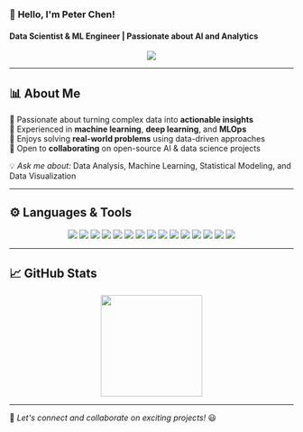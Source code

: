 ### 🎯 **Hello, I'm Peter Chen!**  
#### Data Scientist & ML Engineer | Passionate about AI and Analytics  

<div align="center">
  <img src="https://readme-typing-svg.herokuapp.com?lines=Data+Scientist+%7C+ML+Engineer;Passionate+about+AI+%26+Analytics;Always+learning+and+exploring!&center=true&width=500&height=45&color=2596be">
</div>

---

## 📊 **About Me**  

🔹 Passionate about turning complex data into **actionable insights**  
🔹 Experienced in **machine learning**, **deep learning**, and **MLOps**  
🔹 Enjoys solving **real-world problems** using data-driven approaches  
🔹 Open to **collaborating** on open-source AI & data science projects  

💡 *Ask me about:* Data Analysis, Machine Learning, Statistical Modeling, and Data Visualization  

---

## ⚙️ **Languages & Tools**  

<p align="center">
  <img src="https://img.shields.io/badge/Python-3776AB?style=flat-square&logo=python&logoColor=white" />
  <img src="https://img.shields.io/badge/TensorFlow-FF6F00?style=flat-square&logo=tensorflow&logoColor=white" />
  <img src="https://img.shields.io/badge/PyTorch-EE4C2C?style=flat-square&logo=pytorch&logoColor=white" />
  <img src="https://img.shields.io/badge/MySQL-4479A1?style=flat-square&logo=mysql&logoColor=white" />
  <img src="https://img.shields.io/badge/Java-007396?style=flat-square&logo=java&logoColor=white" />
  <img src="https://img.shields.io/badge/JavaScript-F7DF1E?style=flat-square&logo=javascript&logoColor=black" />
  <img src="https://img.shields.io/badge/Vue.js-4FC08D?style=flat-square&logo=vue.js&logoColor=white" />
  <img src="https://img.shields.io/badge/Nuxt.js-00C58E?style=flat-square&logo=nuxt.js&logoColor=white" />
  <img src="https://img.shields.io/badge/Node.js-339933?style=flat-square&logo=node.js&logoColor=white" />
  <img src="https://img.shields.io/badge/Laravel-FF2D20?style=flat-square&logo=laravel&logoColor=white" />
  <img src="https://img.shields.io/badge/Tailwind_CSS-06B6D4?style=flat-square&logo=tailwind-css&logoColor=white" />
  <img src="https://img.shields.io/badge/Bootstrap-7952B3?style=flat-square&logo=bootstrap&logoColor=white" />
  <img src="https://img.shields.io/badge/Git-F05032?style=flat-square&logo=git&logoColor=white" />
  <img src="https://img.shields.io/badge/HTML5-E34F26?style=flat-square&logo=html5&logoColor=white" />
  <img src="https://img.shields.io/badge/CSS3-1572B6?style=flat-square&logo=css3&logoColor=white" />
</p>

---

## 📈 **GitHub Stats**  

<p align="center">
  <img height="180em" src="https://github-readme-stats.vercel.app/api?username=PeterChen712&show_icons=true&theme=react&include_all_commits=true&count_private=true"/>
</p>


---

🚀 *Let's connect and collaborate on exciting projects!* 😃
